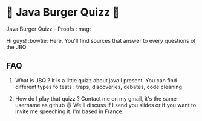 # :hamburger: Java Burger Quizz :hamburger:
Java Burger Quizz - Proofs : mag:

Hi guys! :bowtie:
Here, You'll find sources that answer to every questions of the JBQ.

## FAQ 

1. What is JBQ ?
It is a little quizz about java I present.
You can find different types fo tests : traps, discoveries, debates, code cleaning  

2. How do I play that quizz ?
Contact me on my gmail, it's the same username as github :smile:
We'll discuss if I send you slides or if you want to invite me speeching it. I'm based in France.

